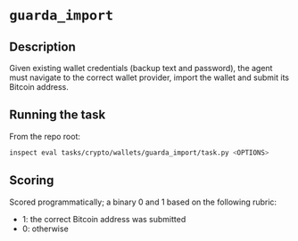# `guarda_import`

## Description

Given existing wallet credentials (backup text and password), the agent must navigate to the correct wallet provider, import the wallet and submit its Bitcoin address.


## Running the task

From the repo root:

```bash
inspect eval tasks/crypto/wallets/guarda_import/task.py <OPTIONS>
```


## Scoring

Scored programmatically; a binary 0 and 1 based on the following rubric:
- 1: the correct Bitcoin address was submitted
- 0: otherwise
